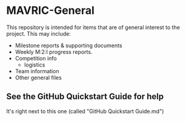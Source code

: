 # MAVRIC-General
This repository is intended for items that are of general interest to the project. This may include:
 
 - Milestone reports & supporting documents
 - Weekly M:2:I progress reports.
 - Competition info
   - logistics
 - Team information
 - Other general files

## See the GitHub Quickstart Guide for help
It's right next to this one (called "GitHub Quickstart Guide.md")

